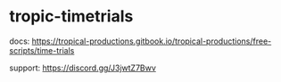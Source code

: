 # tropic-timetrials

docs: https://tropical-productions.gitbook.io/tropical-productions/free-scripts/time-trials

support: https://discord.gg/J3jwtZ7Bwv
